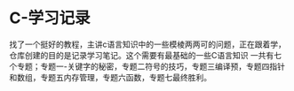 # C-学习记录
找了一个挺好的教程，主讲c语言知识中的一些模棱两两可的问题，正在跟着学，仓库创建的目的是记录学习笔记。这个需要有最基础的一些C语言知识
一共有七个专题；专题一-关键字的秘密，专题二符号的技巧，专题三编译预，专题四指针和数组，专题五内存管理，专题六函数，专题七最终胜利。

